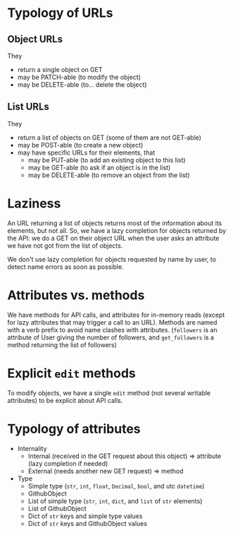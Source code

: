 Typology of URLs
================

Object URLs
-----------

They

 - return a single object on GET
 - may be PATCH-able (to modify the object)
 - may be DELETE-able (to... delete the object)

List URLs
---------

They

 - return a list of objects on GET (some of them are not GET-able)
 - may be POST-able (to create a new object)
 - may have specific URLs for their elements, that
   - may be PUT-able (to add an existing object to this list)
   - may be GET-able (to ask if an object is in the list)
   - may be DELETE-able (to remove an object from the list)

Laziness
========

An URL returning a list of objects returns most of the information
about its elements, but not all. So, we have a lazy completion for
objects returned by the API: we do a GET on their object URL when
the user asks an attribute we have not got from the list of objects.

We don't use lazy completion for objects requested by name by user,
to detect name errors as soon as possible.

Attributes vs. methods
======================

We have methods for API calls, and attributes for in-memory reads
(except for lazy attributes that may trigger a call to an URL).
Methods are named with a verb prefix to avoid name clashes with attributes.
(`followers` is an attribute of User giving the number of followers,
and `get_followers` is a method returning the list of followers)

Explicit `edit` methods
=======================

To modify objects, we have a single `edit` method (not several
writable attributes) to be explicit about API calls.

Typology of attributes
======================
* Internality
  * Internal (received in the GET request about this object) => attribute (lazy completion if needed)
  * External (needs another new GET request) => method
* Type
  * Simple type (`str`, `int`, `float`, `Decimal`, `bool`, and utc `datetime`)
  * GithubObject
  * List of simple type (`str`, `int`, `dict`, and `list` of `str` elements)
  * List of GithubObject
  * Dict of `str` keys and simple type values
  * Dict of `str` keys and GithubObject values
